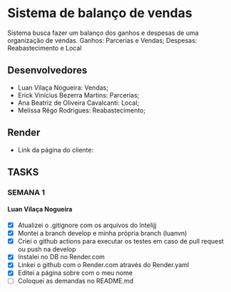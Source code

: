# Sistema de balanço de vendas
Sistema busca fazer um balanço dos ganhos e despesas de uma organização de vendas. Ganhos: Parcerias e Vendas; Despesas: Reabastecimento e Local

## Desenvolvedores

- Luan Vilaça Nogueira: Vendas;
- Erick Vinícius Bezerra Martins: Parcerias;
- Ana Beatriz de Oliveira Cavalcanti: Local;
- Melissa Rêgo Rodrigues: Reabastecimento;

## Render

- Link da página do cliente:

## TASKS

### SEMANA 1
#### Luan Vilaça Nogueira
- [x] Atualizei o .gitignore com os arquivos do Intelijj
- [x] Montei a branch develop e minha própria branch (luanvn)
- [x] Criei o github actions para executar os testes em caso de pull request ou push na develop
- [x] Instalei no DB no Render.com
- [x] Linkei o github com o Render.com através do Render.yaml
- [x] Editei a página sobre com o meu nome
- [ ] Coloquei as demandas no README.md